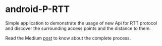 # android-P-RTT
Simple application to demonstrate the usage of new Api for RTT protocol and discover the surrounding access points and the distance to them.

Read the Medium [post](https://medium.com/@rafaelmiguel.ortega/android-p-first-taste-of-rtt-support-febefb679775) to know about the complete process.